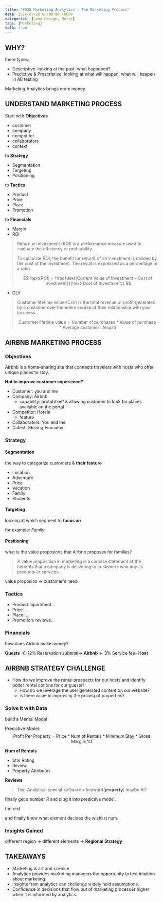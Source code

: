 ```yaml
---
title: "#035 Marketing Analytics - The Marketing Process"
date: 2024-07-28 00:00:00 +0800
categories: [Game Design, Notes]
tags: [Marketing]
math: true
---
```


## WHY?
there types:
- Descriptive: looking at the past: what happened?
- Predictive & Prescriptive: looking at what will happen, what will happen in AB testing

Marketing Analytics brings more money.

## UNDERSTAND MARKETING PROCESS
Start with **Objectives**
- customer
- company
- competitor
- collaborators
- context

to **Strategy**
- Segmentation
- Targeting
- Positioning

to **Tactics**
- Product
- Price
- Place
- Promotion

to **Financials**
- Margin
- ROI

> Return on investment (ROI) is a performance measure used to evaluate the efficiency or profitability.
>
> To calculate ROI, the benefit (or return) of an investment is divided by the cost of the investment. The result is expressed as a percentage or a ratio.
>
> $$
> \text{ROI} = \frac{\text{Current Value of Investment - Cost of Investment}}{\text{Cost of Investment}}
> $$

- CLV

> Customer lifetime value (CLV) is the total revenue or profit generated by a customer over the entire course of their relationship with your business.
>
> $$
> \text{Customer lifetime value} = \text{Number of purchases} * \text{Value of purchase} * \text{Average customer lifespan}
> $$


## AIRBNB MARKETING PROCESS
### Objectives
Airbnb is a home-sharing site that connects travelers with hosts who offer unique places to stay.

**Hot to improve customer experience?**
- Customer: you and me
- Company: Airbnb
    - capability: protal itself & allowing customer to look for places available on the portal
- Competitor: Hotels
    - feature
- Collaborators: You and me
- Cotext: Sharing Economy

### Strategy
#### Segmentation
the way to categorize customers & **their feature**

- Location
- Adventure
- Price
- Vacation
- Family
- Students

#### Targeting
looking at which segment to **focus on**

for example: *Family*

#### Positioning
what is the value proposions that Airbnb proposes for families?

> A value proposition in marketing is a concise statement of the benefits that a company is delivering to customers who buy its products or services.

value proposion -> customer's need

### Tactics
- Product: apartment...
- Price: ...
- Place: ...
- Promotion: reviews...

### Financials
how does Airbnb make money?

**Guests** -6-12% Reservation subtotal-> **Airbnb** <- 3% Service fee- **Host**

## AIRBNB STRATEGY CHALLENGE
- How do we improve the rental prospects for our hosts and identify better rental options for our guests?
    - How do we leverage the user generated content on our website?
    - Is there value in improving the pricing of properties?

### Solve it with Data
build a Mental Model

Predictive Model:
$$
\text{Profit Per Property} = \text{Price} * \text{Num of Rentals} * \text{Minimum Stay} * \text{Gross Margin(\%)}
$$

**Num of Rentals**
- Star Rating
- Review
- Property Attributes

**Reviews**
> Text Analytics: special software + keyword(**property**)
> maybe AI?

finally get a number *R* and plug it into predictive model.

the rest

and finally know what element decides the wishlist num.

### Insights Gained
different region -> different elements -> **Regional Strategy**

## TAKEAWAYS
- Marketing is art and scenice.
- Analytics provides marketing managers the opportunity to test intuition about marketing.
- Insights from analytics can challenge widely held assumptions.
- Confidence in decisions that flow out of marketing process is higher when it is informed by analytics.
